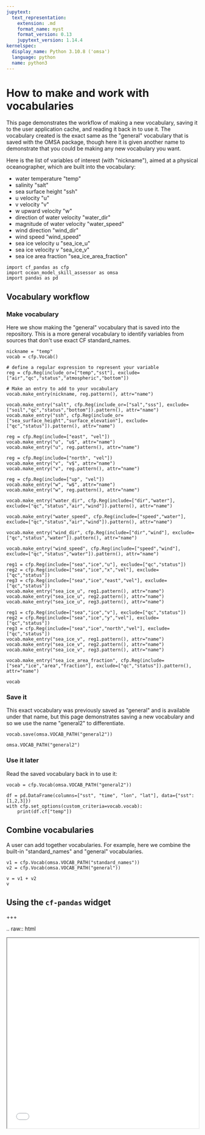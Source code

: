 ```yaml
---
jupytext:
  text_representation:
    extension: .md
    format_name: myst
    format_version: 0.13
    jupytext_version: 1.14.4
kernelspec:
  display_name: Python 3.10.8 ('omsa')
  language: python
  name: python3
---
```


# How to make and work with vocabularies

This page demonstrates the workflow of making a new vocabulary, saving it to the user application cache, and reading it back in to use it. The vocabulary created is the exact same as the "general" vocabulary that is saved with the OMSA package, though here it is given another name to demonstrate that you could be making any new vocabulary you want.

Here is the list of variables of interest (with "nickname"), aimed at a physical oceanographer, which are built into the vocabulary:

* water temperature "temp"
* salinity "salt"
* sea surface height "ssh"
* u velocity "u"
* v velocity "v"
* w upward velocity "w"
* direction of water velocity "water_dir"
* magnitude of water velocity "water_speed"
* wind direction "wind_dir"
* wind speed "wind_speed"
* sea ice velocity u "sea_ice_u"
* sea ice velocity v "sea_ice_v"
* sea ice area fraction "sea_ice_area_fraction"

```{code-cell} ipython3
import cf_pandas as cfp
import ocean_model_skill_assessor as omsa
import pandas as pd
```

## Vocabulary workflow

### Make vocabulary

Here we show making the "general" vocabulary that is saved into the repository. This is a more general vocabulary to identify variables from sources that don't use exact CF standard_names.

```{code-cell} ipython3
nickname = "temp"
vocab = cfp.Vocab()

# define a regular expression to represent your variable
reg = cfp.Reg(include_or=["temp","sst"], exclude=["air","qc","status","atmospheric","bottom"])

# Make an entry to add to your vocabulary
vocab.make_entry(nickname, reg.pattern(), attr="name")

vocab.make_entry("salt", cfp.Reg(include_or=["sal","sss"], exclude=["soil","qc","status","bottom"]).pattern(), attr="name")
vocab.make_entry("ssh", cfp.Reg(include_or=["sea_surface_height","surface_elevation"], exclude=["qc","status"]).pattern(), attr="name")

reg = cfp.Reg(include=["east", "vel"])
vocab.make_entry("u", "u$", attr="name")
vocab.make_entry("u", reg.pattern(), attr="name")

reg = cfp.Reg(include=["north", "vel"])
vocab.make_entry("v", "v$", attr="name")
vocab.make_entry("v", reg.pattern(), attr="name")

reg = cfp.Reg(include=["up", "vel"])
vocab.make_entry("w", "w$", attr="name")
vocab.make_entry("w", reg.pattern(), attr="name")

vocab.make_entry("water_dir", cfp.Reg(include=["dir","water"], exclude=["qc","status","air","wind"]).pattern(), attr="name")

vocab.make_entry("water_speed", cfp.Reg(include=["speed","water"], exclude=["qc","status","air","wind"]).pattern(), attr="name")

vocab.make_entry("wind_dir", cfp.Reg(include=["dir","wind"], exclude=["qc","status","water"]).pattern(), attr="name")

vocab.make_entry("wind_speed", cfp.Reg(include=["speed","wind"], exclude=["qc","status","water"]).pattern(), attr="name")

reg1 = cfp.Reg(include=["sea","ice","u"], exclude=["qc","status"])
reg2 = cfp.Reg(include=["sea","ice","x","vel"], exclude=["qc","status"])
reg3 = cfp.Reg(include=["sea","ice","east","vel"], exclude=["qc","status"])
vocab.make_entry("sea_ice_u", reg1.pattern(), attr="name")
vocab.make_entry("sea_ice_u", reg2.pattern(), attr="name")
vocab.make_entry("sea_ice_u", reg3.pattern(), attr="name")

reg1 = cfp.Reg(include=["sea","ice","v"], exclude=["qc","status"])
reg2 = cfp.Reg(include=["sea","ice","y","vel"], exclude=["qc","status"])
reg3 = cfp.Reg(include=["sea","ice","north","vel"], exclude=["qc","status"])
vocab.make_entry("sea_ice_v", reg1.pattern(), attr="name")
vocab.make_entry("sea_ice_v", reg2.pattern(), attr="name")
vocab.make_entry("sea_ice_v", reg3.pattern(), attr="name")

vocab.make_entry("sea_ice_area_fraction", cfp.Reg(include=["sea","ice","area","fraction"], exclude=["qc","status"]).pattern(), attr="name")

vocab
```

### Save it

This exact vocabulary was previously saved as "general" and is available under that name, but this page demonstrates saving a new vocabulary and so we use the name "general2" to differentiate.

```{code-cell} ipython3
vocab.save(omsa.VOCAB_PATH("general2"))
```

```{code-cell} ipython3
omsa.VOCAB_PATH("general2")
```

### Use it later

Read the saved vocabulary back in to use it:

```{code-cell} ipython3
vocab = cfp.Vocab(omsa.VOCAB_PATH("general2"))

df = pd.DataFrame(columns=["sst", "time", "lon", "lat"], data={"sst": [1,2,3]})
with cfp.set_options(custom_criteria=vocab.vocab):
    print(df.cf["temp"])
```

## Combine vocabularies

A user can add together vocabularies. For example, here we combine the built-in "standard_names" and "general" vocabularies.

```{code-cell} ipython3
v1 = cfp.Vocab(omsa.VOCAB_PATH("standard_names"))
v2 = cfp.Vocab(omsa.VOCAB_PATH("general"))

v = v1 + v2
v
```

## Using the `cf-pandas` widget

+++

.. raw:: html
   <iframe src="vocab_widget.html" height="500px" width="100%"></iframe>
